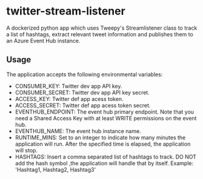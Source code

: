 # twitter-stream-listener
A dockerized python app which uses Tweepy's Streamlistener class to track a list of hashtags, extract relevant tweet information and publishes them to an Azure Event Hub instance.

## Usage
The application accepts the following environmental variables:

- CONSUMER_KEY: Twitter dev app API key.
- CONSUMER_SECRET: Twitter dev app API key secret.
- ACCESS_KEY: Twitter def app acess token.
- ACCESS_SECRET: Twitter def app acess token secret.
- EVENTHUB_ENDPOINT: The event hub primary endpoint. Note that you need a Shared Access Key with at least WRITE permissions on the event hub.
- EVENTHUB_NAME: The event hub instance name.
- RUNTIME_MINS: Set to an integer to indicate how many minutes the application will run. After the specified time is elapsed, the application will stop.
- HASHTAGS: Insert a comma separated list of hashtags to track. DO NOT add the hash symbol ,the application will handle that by itself. Example: 'Hashtag1, Hashtag2, Hashtag3'